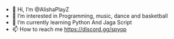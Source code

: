 - 👋 Hi, I’m @AlishaPlayZ
- 👀 I’m interested in Programming, music, dance and basketball 
- 🌱 I’m currently learning Python And Jaga Script
- 📫 How to reach me https://discord.gg/spyop
